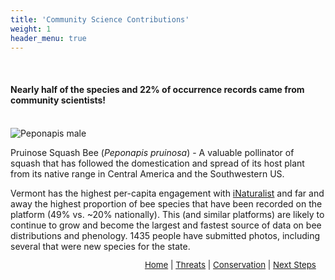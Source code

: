 ```yaml
---
title: 'Community Science Contributions'
weight: 1
header_menu: true
---
```

<br>
<div class="lead">
<h4> 
Nearly half of the species and 22% of occurrence records came from community scientists! 
</h4> 
</div>
<br>
<div class="doubleColumn">
<div> <img alt="Peponapis male" src="images/Peponapis male.jpg" style="margin: 0px"> 
<p class="caption">Pruinose Squash Bee (<i>Peponapis pruinosa</i>) - A valuable pollinator of squash that has followed the domestication and spread of its host plant from its native range in Central America and the Southwestern US.</p>
</div>
<div>
Vermont has the highest per-capita engagement with <a href="https://www.inaturalist.org/places/vermont-us" target=blank_>iNaturalist</a> and far and away the highest proportion of bee species that have been recorded on the platform (49% vs. ~20% nationally). This (and similar platforms) are likely to continue to grow and become the largest and fastest source of data on bee distributions and phenology. 1435 people have submitted photos, including several that were new species for the state. 
</div>
</div>

<p style="font-size: 10pt; text-align: right; margin-right: 3%"><a href="https://vtecostudies.github.io/SoBees_LandingPage/">Home</a> | <a href="https://vtecostudies.github.io/SoBees_Threats/">Threats</a> | <a href="https://vtecostudies.github.io/SoBees_Conservation/">Conservation</a> | <a href="https://vtecostudies.github.io/SoBees_Next_Steps/">Next Steps</a></p>